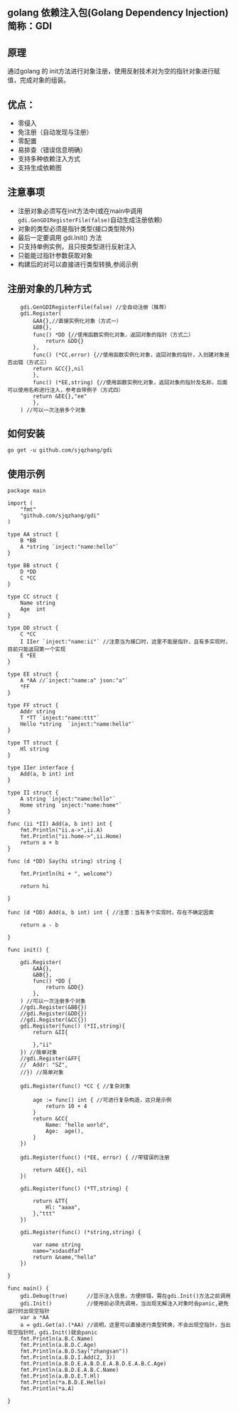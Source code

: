 ## golang 依赖注入包(Golang Dependency Injection) 简称：GDI

## 原理

通过golang 的 init方法进行对象注册，使用反射技术对为空的指针对象进行赋值，完成对象的组装。

## 优点：
- 零侵入
- 免注册（自动发现与注册）
- 零配置
- 易排查（错误信息明确）
- 支持多种依赖注入方式
- 支持生成依赖图

## 注意事项

- 注册对象必须写在init方法中(或在main中调用`gdi.GenGDIRegisterFile(false)`自动生成注册依赖)
- 对象的类型必须是指针类型(接口类型除外)
- 最后一定要调用 gdi.Init() 方法
- 只支持单例实例，且只按类型进行反射注入
- 只能能过指针参数获取对象
- 构建后的对可以直接进行类型转换,参阅示例

## 注册对象的几种方式

```golang
    gdi.GenGDIRegisterFile(false) //全自动注册（推荐）
	gdi.Register(
		&AA{},//直接实例化对象（方式一）
		&BB{},
		func() *DD {//使用函数实例化对象，返回对象的指针（方式二）
			return &DD{}
		},
        func() (*CC,error) {//使用函数实例化对象，返回对象的指针，入创建对象是否出错（方式三）
        return &CC{},nil
        },
        func() (*EE,string) {//使用函数实例化对象，返回对象的指针及名称，后面可以使用名称进行注入，参考自带例子（方式四）
        return &EE{},"ee"
        },
	) //可以一次注册多个对象

```

## 如何安装

`go get -u github.com/sjqzhang/gdi`

## 使用示例

```golang
package main

import (
	"fmt"
	"github.com/sjqzhang/gdi"
)

type AA struct {
	B *BB
	A *string `inject:"name:hello"`
}

type BB struct {
	D *DD
	C *CC
}

type CC struct {
	Name string
	Age  int
}

type DD struct {
	C *CC
	I IIer `inject:"name:ii"` //注意当为接口时，这里不能是指针，且有多实现时，目前只能返回第一个实现
	E *EE
}

type EE struct {
	A *AA //`inject:"name:a" json:"a"`
	*FF
}

type FF struct {
	Addr string
	T *TT `inject:"name:ttt"`
	Hello *string  `inject:"name:hello"`
}

type TT struct {
	Hl string
}

type IIer interface {
	Add(a, b int) int
}

type II struct {
	A string `inject:"name:hello"`
	Home string `inject:"name:home"`
}

func (ii *II) Add(a, b int) int {
	fmt.Println("ii.a->",ii.A)
	fmt.Println("ii.home->",ii.Home)
	return a + b
}

func (d *DD) Say(hi string) string {

	fmt.Println(hi + ", welcome")

	return hi

}

func (d *DD) Add(a, b int) int { //注意：当有多个实现时，存在不确定因索

	return a - b

}

func init() {

	gdi.Register(
		&AA{},
		&BB{},
		func() *DD {
			return &DD{}
		},
	) //可以一次注册多个对象
	//gdi.Register(&BB{})
	//gdi.Register(&DD{})
	//gdi.Register(&CC{})
	gdi.Register(func() (*II,string){
		return &II{

		},"ii"
	}) //简单对象
	//gdi.Register(&FF{
	//	Addr: "SZ",
	//}) //简单对象

	gdi.Register(func() *CC { //复杂对象

		age := func() int { //可进行复杂构造，这只是示例
			return 10 + 4
		}
		return &CC{
			Name: "hello world",
			Age:  age(),
		}
	})

	gdi.Register(func() (*EE, error) { //带错误的注册

		return &EE{}, nil
	})

	gdi.Register(func() (*TT,string) {

		return &TT{
			Hl: "aaaa",
		},"ttt"
	})

	gdi.Register(func() (*string,string) {

		var name string
		name="xsdasdfaf"
		return &name,"hello"
	})

}

func main() {
	gdi.Debug(true)      //显示注入信息，方便排错，需在gdi.Init()方法之前调用
	gdi.Init()           //使用前必须先调用，当出现无解注入对象时会panic,避免运行时出现空指针
	var a *AA
	a = gdi.Get(a).(*AA) //说明，这里可以直接进行类型转换，不会出现空指针，当出现空指针时，gdi.Init()就会panic
	fmt.Println(a.B.C.Name)
	fmt.Println(a.B.D.C.Age)
	fmt.Println(a.B.D.Say("zhangsan"))
	fmt.Println(a.B.D.I.Add(2, 3))
	fmt.Println(a.B.D.E.A.B.D.E.A.B.D.E.A.B.C.Age)
	fmt.Println(a.B.D.E.A.B.C.Name)
	fmt.Println(a.B.D.E.T.Hl)
	fmt.Println(*a.B.D.E.Hello)
	fmt.Println(*a.A)

}

```
